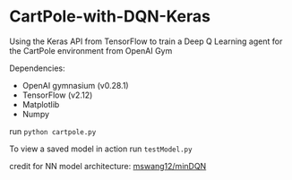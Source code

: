 # CartPole-with-DQN-Keras
Using the Keras API from TensorFlow to train a Deep Q Learning agent for the CartPole environment from OpenAI Gym

Dependencies:
  - OpenAI gymnasium (v0.28.1)
  - TensorFlow (v2.12)
  - Matplotlib
  - Numpy  

run `python cartpole.py`

To view a saved model in action run `testModel.py`

credit for NN model architecture: [mswang12/minDQN](https://github.com/mswang12/minDQN/blob/main/minDQN.py)

